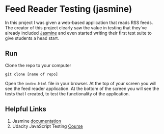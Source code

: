 # Feed Reader Testing (jasmine)

In this project I was given a web-based application that reads RSS feeds. The creator of this project clearly saw the value in testing that they've already included [Jasmine](http://jasmine.github.io/) and even started writing their first test suite to give students a head start. 

## Run

Clone the repo to your computer 
 ```
 git clone [name of repo]
 ```

Open the `index.html` file in your browser. At the top of your screen you will see the 
feed reader application. At the bottom of the screen you will see the tests that I created, to test the functionality of the application. 

## Helpful Links 

1. Jasmine [documentation](http://jasmine.github.io/)
2. Udacity JavaScript Testing [Course](https://www.udacity.com/course/javascript-testing--ud549)

